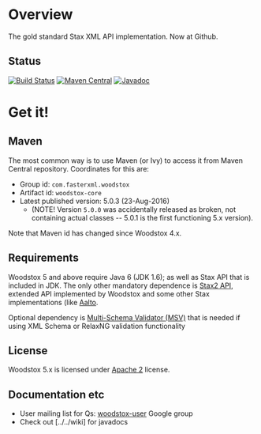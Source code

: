# Overview

The gold standard Stax XML API implementation. Now at Github.

## Status

[![Build Status](https://travis-ci.org/FasterXML/woodstox.svg)](https://travis-ci.org/FasterXML/woodstox)
[![Maven Central](https://maven-badges.herokuapp.com/maven-central/com.fasterxml.woodstox/woodstox-core/badge.svg)](https://maven-badges.herokuapp.com/maven-central/com.fasterxml.woodstox/woodstox-core/)
[![Javadoc](https://javadoc-emblem.rhcloud.com/doc/com.fasterxml.woodstox/woodstox-core/badge.svg)](http://www.javadoc.io/doc/com.fasterxml.woodstox/woodstox-core)

# Get it!

## Maven

The most common way is to use Maven (or Ivy) to access it from Maven Central repository.
Coordinates for this are:

* Group id: `com.fasterxml.woodstox`
* Artifact id: `woodstox-core`
* Latest published version: 5.0.3 (23-Aug-2016)
    * (NOTE! Version `5.0.0` was accidentally released as broken, not containing actual classes -- 5.0.1 is the first functioning 5.x version).

Note that Maven id has changed since Woodstox 4.x.

## Requirements

Woodstox 5 and above require Java 6 (JDK 1.6); as well as Stax API that is included in JDK.
The only other mandatory dependence is [Stax2 API](../../../stax2-api), extended API implemented by Woodstox
and some other Stax implementations (like [Aalto](../../../aalto-xml).

Optional dependency is [Multi-Schema Validator (MSV)](https://github.com/kohsuke/msv) that is needed if
using XML Schema or RelaxNG validation functionality

## License

Woodstox 5.x is licensed under [Apache 2](http://www.apache.org/licenses/LICENSE-2.0.txt) license.

## Documentation etc

* User mailing list for Qs: [woodstox-user](https://groups.google.com/forum/#!forum/woodstox-user) Google group 
* Check out [../../wiki] for javadocs


